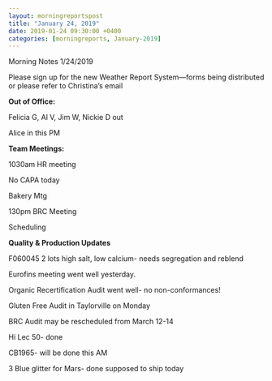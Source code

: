 ```yaml
---
layout: morningreportspost
title: "January 24, 2019"
date: 2019-01-24 09:30:00 +0400
categories: [morningreports, January-2019]
---
```


Morning Notes 1/24/2019

Please sign up for the new Weather Report System—forms being distributed or
please refer to Christina’s email

**Out of Office:**

Felicia G, Al V, Jim W, Nickie D out

Alice in this PM

**Team Meetings:**

1030am HR meeting

No CAPA today

Bakery Mtg

130pm BRC Meeting

Scheduling

**Quality & Production Updates**

F060045 2 lots high salt, low calcium- needs segregation and reblend

Eurofins meeting went well yesterday.

Organic Recertification Audit went well- no non-conformances!

Gluten Free Audit in Taylorville on Monday

BRC Audit may be rescheduled from March 12-14

Hi Lec 50- done

CB1965- will be done this AM

3 Blue glitter for Mars- done supposed to ship today

